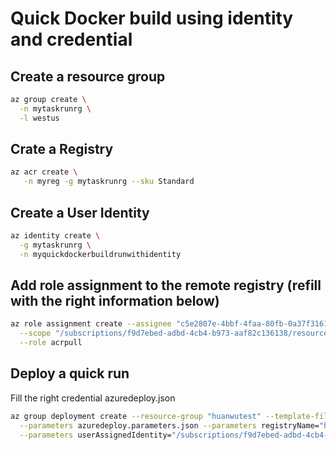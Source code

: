 # Quick Docker build using identity and credential

## Create a resource group

```bash
az group create \
  -n mytaskrunrg \
  -l westus
```

## Crate a Registry

```bash
az acr create \
   -n myreg -g mytaskrunrg --sku Standard
```

## Create a User Identity

```bash
az identity create \
  -g mytaskrunrg \
  -n myquickdockerbuildrunwithidentity
```

## Add role assignment to the remote registry (refill with the right information below)

```bash
az role assignment create --assignee "c5e2807e-4bbf-4faa-80fb-0a37f316113a" \
  --scope "/subscriptions/f9d7ebed-adbd-4cb4-b973-aaf82c136138/resourceGroups/huanwutest/providers/Microsoft.ContainerRegistry/registries/huanwudftest2" \
  --role acrpull
```

## Deploy a quick run
Fill the right credential azuredeploy.json

```bash
az group deployment create --resource-group "huanwutest" --template-file azuredeploy.json \
  --parameters azuredeploy.parameters.json --parameters registryName="huanwudftest6" --parameters taskRunName="huanwudfwesttaskrun03" \
  --parameters userAssignedIdentity="/subscriptions/f9d7ebed-adbd-4cb4-b973-aaf82c136138/resourcegroups/huanwudfwestgroup/providers/Microsoft.ManagedIdentity/userAssignedIdentities/huanwudfidentity"
```

